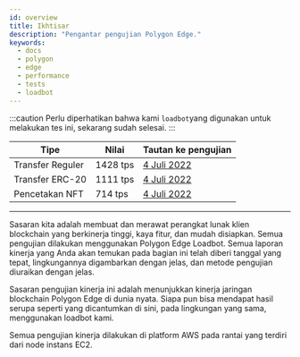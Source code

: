 ```yaml
---
id: overview
title: Ikhtisar
description: "Pengantar pengujian Polygon Edge."
keywords:
  - docs
  - polygon
  - edge
  - performance
  - tests
  - loadbot
---
```

:::caution
Perlu diperhatikan bahwa kami `loadbot`yang digunakan untuk melakukan tes ini, sekarang sudah selesai.
:::

| Tipe | Nilai | Tautan ke pengujian |
| ---- | ----- | ------------ |
| Transfer Reguler | 1428 tps | [4 Juli 2022](test-history/test-2022-07-04.md#results-of-eoa-to-eoa-transfers) |
| Transfer ERC-20 | 1111 tps | [4 Juli 2022](test-history/test-2022-07-04.md#results-of-erc20-token-transfers) |
| Pencetakan NFT | 714 tps | [4 Juli 2022](test-history/test-2022-07-04.md#results-of-erc721-token-minting) |

---

Sasaran kita adalah membuat dan merawat perangkat lunak klien blockchain yang berkinerja tinggi, kaya fitur, dan mudah disiapkan.
Semua pengujian dilakukan menggunakan Polygon Edge Loadbot.
Semua laporan kinerja yang Anda akan temukan pada bagian ini telah diberi tanggal yang tepat, lingkungannya digambarkan dengan jelas, dan metode pengujian diuraikan dengan jelas.

Sasaran pengujian kinerja ini adalah menunjukkan kinerja jaringan blockchain Polygon Edge di dunia nyata.
Siapa pun bisa mendapat hasil serupa seperti yang dicantumkan di sini, pada lingkungan yang sama, menggunakan loadbot kami.

Semua pengujian kinerja dilakukan di platform AWS pada rantai yang terdiri dari node instans EC2.